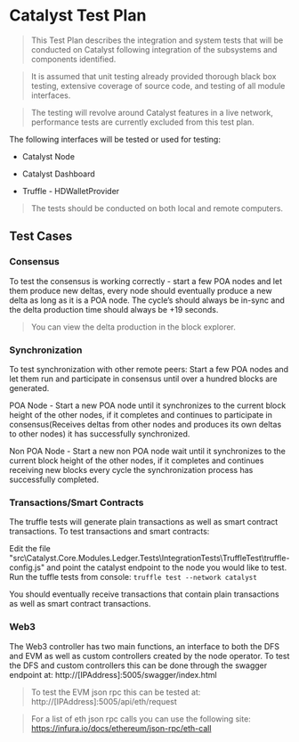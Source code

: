 # Catalyst Test Plan
> This Test Plan describes the integration and system tests that will be conducted on Catalyst following integration of the subsystems and components identified.

> It is assumed that unit testing already provided thorough black box testing, extensive coverage of source code, and testing of all module interfaces.

> The testing will revolve around Catalyst features in a live network, performance tests are currently excluded from this test plan.

The following interfaces will be tested or used for testing:
 - Catalyst Node
 
 - Catalyst Dashboard
 
 - Truffle - HDWalletProvider
 
 > The tests should be conducted on both local and remote computers.


## Test Cases

### Consensus
To test the consensus is working correctly - start a few POA nodes and let them produce new deltas, every node should eventually produce a new delta as long as it is a POA node. The cycle’s should always be in-sync and the delta production time should always be +19 seconds. 
> You can view the delta production in the block explorer.

### Synchronization
To test synchronization with other remote peers:
Start a few POA nodes and let them run and participate in consensus until over a hundred blocks are generated.

POA Node - Start a new POA node until it synchronizes to the current block height of the other nodes, if it completes and continues to participate in consensus(Receives deltas from other nodes and produces its own deltas to other nodes) it has successfully synchronized.

Non POA Node - Start a new non POA node wait until it synchronizes to the current block height of the other nodes, if it completes and continues receiving new blocks every cycle the synchronization process has successfully completed.

### Transactions/Smart Contracts
The truffle tests will generate plain transactions as well as smart contract transactions. 
To test transactions and smart contracts:

Edit the file "src\Catalyst.Core.Modules.Ledger.Tests\IntegrationTests\TruffleTest\truffle-config.js" and point the catalyst endpoint to the node you would like to test. Run the tuffle tests from console: 
```truffle test --network catalyst```

You should eventually receive transactions that contain plain transactions as well as smart contract transactions.

### Web3
The Web3 controller has two main functions, an interface to both the DFS and EVM as well as custom controllers created by the node operator.
To test the DFS and custom controllers this can be done through the swagger endpoint at: http://[IPAddress]:5005/swagger/index.html

> To test the EVM json rpc this can be tested at: http://[IPAddress]:5005/api/eth/request

> For a list of eth json rpc calls you can use the following site: https://infura.io/docs/ethereum/json-rpc/eth-call
